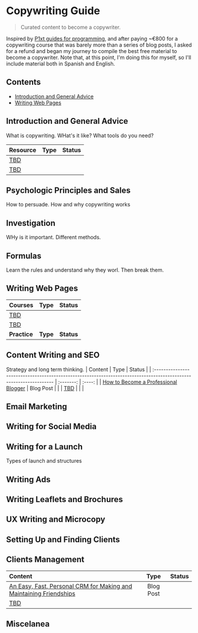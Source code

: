 # Copywriting Guide
> Curated content to become a copywriter.

Inspired by [P1xt guides for programming](https://github.com/P1xt/p1xt-guides), and after paying ~€800 for a copywriting course that was barely more than a series of blog posts, I asked for a refund and began my journey to compile the best free material to become a copywriter.
Note that, at this point, I'm doing this for myself, so I'll include material both in Spanish and English.

## Contents

- [Introduction and General Advice](#Introduction-and-General-Advice)
- [Writing Web Pages](#Writing-Web-Pages)


## Introduction and General Advice
What is copywriting. WHat's it like? What tools do you need?

| Resource                                                      | Type   | Status |
| :------------------------------------------------------------ | :----: |:----:  |
| [TBD](https://www.)                                           |        |        |
| [TBD](https://www.)                                           |        |        |

## Psychologic Principles and Sales
How to persuade. How and why copywriting works

## Investigation
WHy is it important. Different methods.

## Formulas
Learn the rules and understand why they worl. Then break them.

## Writing Web Pages
| Courses                                                       | Type    |  Status  |
| :------------------------------------------------------------ | :----:  |:----:   |
| [TBD](https://www.)                                           |         |         |
| [TBD](https://www.)                                           |         |         |
| **Practice**                                                  | **Type**|**Status** |

## Content Writing and SEO
Strategy and long term thinking.
| Content                                                                                                            | Type      | Status |
| :----------------------------------------------------------------------------------------------------------------- | :-------: | :----: |
| [How to Become a Professional Blogger](https://www.awai.com/make-money-blogging/how-to-become-a-blogger/) | Blog Post |        |
| [TBD](https://www.)                                                                                                |           |        |


## Email Marketing

## Writing for Social Media

## Writing for a Launch
Types of launch and structures

## Writing Ads

## Writing Leaflets and Brochures

## UX Writing and Microcopy

## Setting Up and Finding Clients


## Clients Management

| Content                                                                                                            | Type      | Status |
| :----------------------------------------------------------------------------------------------------------------- | :-------: | :----: |
| [An Easy, Fast, Personal CRM for Making and Maintaining Friendships](https://www.nateliason.com/blog/personal-crm) | Blog Post |        |
| [TBD](https://www.)                                                                                                |           |        |

## Miscelanea





